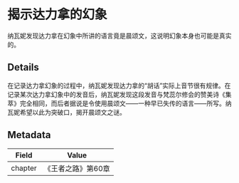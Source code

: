 # 揭示达力拿的幻象
纳瓦妮发现达力拿在幻象中所讲的语言竟是晨颂文，这说明幻象本身也可能是真实的。

## Details
在记录达力拿幻象的过程中，纳瓦妮发现达力拿的“胡话”实际上音节很有规律。在记录某次达力拿幻象中的发音后，纳瓦妮发现这段发音与梵蕊尔修会的赞美诗《集萃》完全相同，而后者据说是令使用晨颂文——一种早已失传的语言——所写。纳瓦妮希望以此为突破口，揭开晨颂文之谜。

## Metadata
| Field | Value |
| ----- | ----- |
| chapter | 《王者之路》第60章 |
